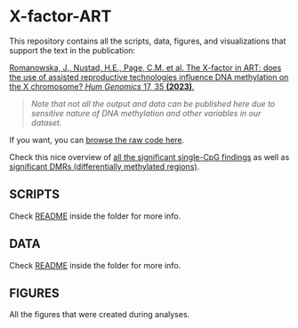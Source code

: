 # X-factor-ART

This repository contains all the scripts, data, figures, and visualizations
that support the text in the publication:

[Romanowska, J., Nustad, H.E., Page, C.M. et al. The X-factor in ART: does the use of assisted reproductive technologies influence DNA methylation on the X chromosome? _Hum Genomics_ 17, 35 **(2023)**. ](https://humgenomics.biomedcentral.com/articles/10.1186/s40246-023-00484-6)

> _Note that not all the output and data can be published here due to sensitive_
> _nature of DNA methylation and other variables in our dataset._

If you want, you can [browse the raw code here](https://github.com/folkehelseinstituttet/X-factor-ART).

Check this nice overview of [all the significant single-CpG findings](nice_table_signif_results_all.html)
as well as [significant DMRs (differentially methylated regions)](flextable_signif_dmrs.html).

## SCRIPTS

Check [README](SCRIPTS/README.md) inside the folder for more info.

## DATA

Check [README](DATA/README.md) inside the folder for more info.

## FIGURES

All the figures that were created during analyses.
